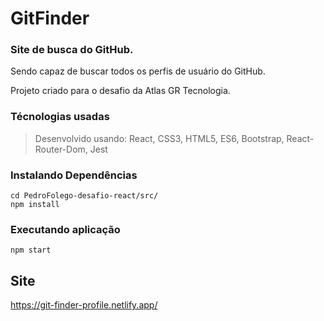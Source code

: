 # GitFinder

### Site de busca do GitHub.
Sendo capaz de buscar todos os perfis de usuário do GitHub.

Projeto criado para o desafio da Atlas GR Tecnologia.

### Técnologias usadas

> Desenvolvido usando: React, CSS3, HTML5, ES6, Bootstrap, React-Router-Dom, Jest


### Instalando Dependências
 
```
cd PedroFolego-desafio-react/src/
npm install
``` 
### Executando aplicação
```
npm start
``` 

## Site
https://git-finder-profile.netlify.app/
